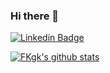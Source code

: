 ### Hi there 👋

<div>

  [![Linkedin Badge](https://img.shields.io/badge/-LinkedIn-blue?style=flat&logo=Linkedin&logoColor=white&link=https://www.linkedin.com/in/fkgk/)](https://www.linkedin.com/in/fkgk/) 

</div>

[![FKgk's github stats](https://github-readme-stats.vercel.app/api?username=FKgk&count_private=true)](https://github.com/anuraghazra/github-readme-stats)
